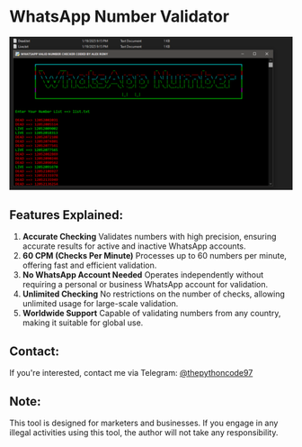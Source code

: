 # WhatsApp Number Validator

![image](https://raw.githubusercontent.com/alexrony21/WhatsApp-Number-Validator/refs/heads/main/WhatsApp_Number_Validator.png)

## Features Explained:

1. **Accurate Checking** Validates numbers with high precision, ensuring accurate results for active and inactive WhatsApp accounts.
2. **60 CPM (Checks Per Minute)**  Processes up to 60 numbers per minute, offering fast and efficient validation.
3. **No WhatsApp Account Needed** Operates independently without requiring a personal or business WhatsApp account for validation.
4. **Unlimited Checking** No restrictions on the number of checks, allowing unlimited usage for large-scale validation.
5. **Worldwide Support** Capable of validating numbers from any country, making it suitable for global use.

## Contact:
If you're interested, contact me via Telegram: [@thepythoncode97](https://t.me/thepythoncode97)

## Note:
This tool is designed for marketers and businesses. If you engage in any illegal activities using this tool, the author will not take any responsibility.
